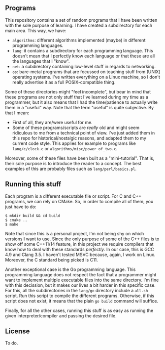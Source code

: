 
## Programs

This repository contains a set of random programs that I have been written with
the sole purpose of learning. I have created a subdirectory for each main area.
This way, we have:

- `algorithms`: different algorithms implemented (maybe) in different
programming languages.
- `lang`: it contains a subdirectory for each programming language. This
doesn't mean that I perfectly know each language or that these are all the
languages that I "know".
- `net`: a subdirectory containing low-level stuff in regards to networking.
- `os`: bare-metal programs that are focussed on teaching stuff from (UNIX)
operating systems. I've written everything on a Linux machine, so I don't
really advertise it as a full POSIX-compatible thing.

Some of these directories might "feel incomplete", but bear in mind that these
programs are not only stuff that I've learned during my time as a programmer,
but it also means that I had the time/patience to actually write them in a
"useful" way. Note that the term "useful" is quite subjective. By that I mean:

- First of all, they are/were useful for me.
- Some of these programs/scripts are *really* old and might seem ridiculous to
me from a technical point of view. I've just added them in this repo for
historical/nostalgic reasons, and adapted them to my current code
style. This applies for example to programs like `lang/c/clock.c` or
`algorithms/misc/power_of_two.c`.

Moreover, some of these files have been built as a "mini-tutorial". That is,
their sole purpose is to introduce the reader to a concept. The best examples
of this are probably files such as `lang/perl/basics.pl`.

## Running this stuff

Each program is a different executable file or script. For C and C++ programs,
we can rely on CMake. So, in order to compile all of them, you just have to do:

```
$ mkdir build && cd build
$ cmake ..
$ make
```

Note that since this is a personal project, I'm not being shy on which versions
I want to use. Since the only purpose of some of the C++ files is to
show off some C++11/14 feature, in this project we require compilers that know
how to deal with these standards *perfectly*. In our case, this is GCC 4.9 and
Clang 3.5. I haven't tested MSVC because, again, I work on Linux. Moreover, the
C standard being picked is C11.

Another exceptional case is the Go programming language. This programming
language does not respect the fact that a programmer might want to implement
multiple executable files into the same directory. I'm fine with this
decission, but it makes our lives a bit harder in this specific case. For this,
all the subdirectories in the `lang/go` directory include a `all.sh` script.
Run this script to compile the different programs. Otherwise, if this script
does not exist, it means that the plain `go build` command will suffice.

Finally, for all the other cases, running this stuff is as easy as running the
given interpreter/compiler and passing the desired file.

## License

To do.

